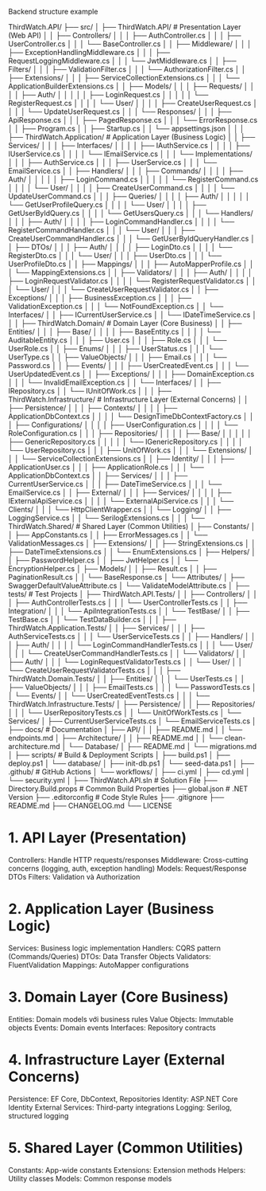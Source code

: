 Backend structure example

ThirdWatch.API/
├── src/
│   ├── ThirdWatch.API/                    # Presentation Layer (Web API)
│   │   ├── Controllers/
│   │   │   ├── AuthController.cs
│   │   │   ├── UserController.cs
│   │   │   └── BaseController.cs
│   │   ├── Middleware/
│   │   │   ├── ExceptionHandlingMiddleware.cs
│   │   │   ├── RequestLoggingMiddleware.cs
│   │   │   └── JwtMiddleware.cs
│   │   ├── Filters/
│   │   │   ├── ValidationFilter.cs
│   │   │   └── AuthorizationFilter.cs
│   │   ├── Extensions/
│   │   │   ├── ServiceCollectionExtensions.cs
│   │   │   └── ApplicationBuilderExtensions.cs
│   │   ├── Models/
│   │   │   ├── Requests/
│   │   │   │   ├── Auth/
│   │   │   │   │   ├── LoginRequest.cs
│   │   │   │   │   └── RegisterRequest.cs
│   │   │   │   └── User/
│   │   │   │       ├── CreateUserRequest.cs
│   │   │   │       └── UpdateUserRequest.cs
│   │   │   └── Responses/
│   │   │       ├── ApiResponse.cs
│   │   │       ├── PagedResponse.cs
│   │   │       └── ErrorResponse.cs
│   │   ├── Program.cs
│   │   ├── Startup.cs
│   │   └── appsettings.json
│   │
│   ├── ThirdWatch.Application/             # Application Layer (Business Logic)
│   │   ├── Services/
│   │   │   ├── Interfaces/
│   │   │   │   ├── IAuthService.cs
│   │   │   │   ├── IUserService.cs
│   │   │   │   └── IEmailService.cs
│   │   │   └── Implementations/
│   │   │       ├── AuthService.cs
│   │   │       ├── UserService.cs
│   │   │       └── EmailService.cs
│   │   ├── Handlers/
│   │   │   ├── Commands/
│   │   │   │   ├── Auth/
│   │   │   │   │   ├── LoginCommand.cs
│   │   │   │   │   └── RegisterCommand.cs
│   │   │   │   └── User/
│   │   │   │       ├── CreateUserCommand.cs
│   │   │   │       └── UpdateUserCommand.cs
│   │   │   ├── Queries/
│   │   │   │   ├── Auth/
│   │   │   │   │   └── GetUserProfileQuery.cs
│   │   │   │   └── User/
│   │   │   │       ├── GetUserByIdQuery.cs
│   │   │   │       └── GetUsersQuery.cs
│   │   │   └── Handlers/
│   │   │       ├── Auth/
│   │   │       │   ├── LoginCommandHandler.cs
│   │   │       │   └── RegisterCommandHandler.cs
│   │   │       └── User/
│   │   │           ├── CreateUserCommandHandler.cs
│   │   │           └── GetUserByIdQueryHandler.cs
│   │   ├── DTOs/
│   │   │   ├── Auth/
│   │   │   │   ├── LoginDto.cs
│   │   │   │   └── RegisterDto.cs
│   │   │   └── User/
│   │   │       ├── UserDto.cs
│   │   │       └── UserProfileDto.cs
│   │   ├── Mappings/
│   │   │   ├── AutoMapperProfile.cs
│   │   │   └── MappingExtensions.cs
│   │   ├── Validators/
│   │   │   ├── Auth/
│   │   │   │   ├── LoginRequestValidator.cs
│   │   │   │   └── RegisterRequestValidator.cs
│   │   │   └── User/
│   │   │       └── CreateUserRequestValidator.cs
│   │   ├── Exceptions/
│   │   │   ├── BusinessException.cs
│   │   │   ├── ValidationException.cs
│   │   │   └── NotFoundException.cs
│   │   └── Interfaces/
│   │       ├── ICurrentUserService.cs
│   │       └── IDateTimeService.cs
│   │
│   ├── ThirdWatch.Domain/                 # Domain Layer (Core Business)
│   │   ├── Entities/
│   │   │   ├── Base/
│   │   │   │   ├── BaseEntity.cs
│   │   │   │   └── AuditableEntity.cs
│   │   │   ├── User.cs
│   │   │   ├── Role.cs
│   │   │   └── UserRole.cs
│   │   ├── Enums/
│   │   │   ├── UserStatus.cs
│   │   │   └── UserType.cs
│   │   ├── ValueObjects/
│   │   │   ├── Email.cs
│   │   │   └── Password.cs
│   │   ├── Events/
│   │   │   ├── UserCreatedEvent.cs
│   │   │   └── UserUpdatedEvent.cs
│   │   ├── Exceptions/
│   │   │   ├── DomainException.cs
│   │   │   └── InvalidEmailException.cs
│   │   └── Interfaces/
│   │       ├── IRepository.cs
│   │       └── IUnitOfWork.cs
│   │
│   ├── ThirdWatch.Infrastructure/         # Infrastructure Layer (External Concerns)
│   │   ├── Persistence/
│   │   │   ├── Contexts/
│   │   │   │   ├── ApplicationDbContext.cs
│   │   │   │   └── DesignTimeDbContextFactory.cs
│   │   │   ├── Configurations/
│   │   │   │   ├── UserConfiguration.cs
│   │   │   │   └── RoleConfiguration.cs
│   │   │   ├── Repositories/
│   │   │   │   ├── Base/
│   │   │   │   │   ├── GenericRepository.cs
│   │   │   │   │   └── IGenericRepository.cs
│   │   │   │   └── UserRepository.cs
│   │   │   ├── UnitOfWork.cs
│   │   │   └── Extensions/
│   │   │       └── ServiceCollectionExtensions.cs
│   │   ├── Identity/
│   │   │   ├── ApplicationUser.cs
│   │   │   ├── ApplicationRole.cs
│   │   │   └── ApplicationDbContext.cs
│   │   ├── Services/
│   │   │   ├── CurrentUserService.cs
│   │   │   ├── DateTimeService.cs
│   │   │   └── EmailService.cs
│   │   ├── External/
│   │   │   ├── Services/
│   │   │   │   ├── IExternalApiService.cs
│   │   │   │   └── ExternalApiService.cs
│   │   │   └── Clients/
│   │   │       └── HttpClientWrapper.cs
│   │   └── Logging/
│   │       ├── LoggingService.cs
│   │       └── SerilogExtensions.cs
│   │
│   └── ThirdWatch.Shared/                 # Shared Layer (Common Utilities)
│       ├── Constants/
│       │   ├── AppConstants.cs
│       │   ├── ErrorMessages.cs
│       │   └── ValidationMessages.cs
│       ├── Extensions/
│       │   ├── StringExtensions.cs
│       │   ├── DateTimeExtensions.cs
│       │   └── EnumExtensions.cs
│       ├── Helpers/
│       │   ├── PasswordHelper.cs
│       │   ├── JwtHelper.cs
│       │   └── EncryptionHelper.cs
│       ├── Models/
│       │   ├── Result.cs
│       │   ├── PaginationResult.cs
│       │   └── BaseResponse.cs
│       └── Attributes/
│           ├── SwaggerDefaultValueAttribute.cs
│           └── ValidateModelAttribute.cs
│
├── tests/                                 # Test Projects
│   ├── ThirdWatch.API.Tests/
│   │   ├── Controllers/
│   │   │   ├── AuthControllerTests.cs
│   │   │   └── UserControllerTests.cs
│   │   ├── Integration/
│   │   │   └── ApiIntegrationTests.cs
│   │   └── TestBase/
│   │       ├── TestBase.cs
│   │       └── TestDataBuilder.cs
│   │
│   ├── ThirdWatch.Application.Tests/
│   │   ├── Services/
│   │   │   ├── AuthServiceTests.cs
│   │   │   └── UserServiceTests.cs
│   │   ├── Handlers/
│   │   │   ├── Auth/
│   │   │   │   └── LoginCommandHandlerTests.cs
│   │   │   └── User/
│   │   │       └── CreateUserCommandHandlerTests.cs
│   │   └── Validators/
│   │       ├── Auth/
│   │       │   └── LoginRequestValidatorTests.cs
│   │       └── User/
│   │           └── CreateUserRequestValidatorTests.cs
│   │
│   ├── ThirdWatch.Domain.Tests/
│   │   ├── Entities/
│   │   │   └── UserTests.cs
│   │   ├── ValueObjects/
│   │   │   ├── EmailTests.cs
│   │   │   └── PasswordTests.cs
│   │   └── Events/
│   │       └── UserCreatedEventTests.cs
│   │
│   └── ThirdWatch.Infrastructure.Tests/
│       ├── Persistence/
│       │   ├── Repositories/
│       │   │   └── UserRepositoryTests.cs
│       │   └── UnitOfWorkTests.cs
│       └── Services/
│           ├── CurrentUserServiceTests.cs
│           └── EmailServiceTests.cs
│
├── docs/                                  # Documentation
│   ├── API/
│   │   ├── README.md
│   │   └── endpoints.md
│   ├── Architecture/
│   │   ├── README.md
│   │   └── clean-architecture.md
│   └── Database/
│       ├── README.md
│       └── migrations.md
│
├── scripts/                               # Build & Deployment Scripts
│   ├── build.ps1
│   ├── deploy.ps1
│   └── database/
│       ├── init-db.ps1
│       └── seed-data.ps1
│
├── .github/                               # GitHub Actions
│   └── workflows/
│       ├── ci.yml
│       ├── cd.yml
│       └── security.yml
│
├── ThirdWatch.API.sln                     # Solution File
├── Directory.Build.props                  # Common Build Properties
├── global.json                           # .NET Version
├── .editorconfig                         # Code Style Rules
├── .gitignore
├── README.md
├── CHANGELOG.md
└── LICENSE


# 1. API Layer (Presentation)
Controllers: Handle HTTP requests/responses
Middleware: Cross-cutting concerns (logging, auth, exception handling)
Models: Request/Response DTOs
Filters: Validation và Authorization
# 2. Application Layer (Business Logic)
Services: Business logic implementation
Handlers: CQRS pattern (Commands/Queries)
DTOs: Data Transfer Objects
Validators: FluentValidation
Mappings: AutoMapper configurations
# 3. Domain Layer (Core Business)
Entities: Domain models với business rules
Value Objects: Immutable objects
Events: Domain events
Interfaces: Repository contracts
# 4. Infrastructure Layer (External Concerns)
Persistence: EF Core, DbContext, Repositories
Identity: ASP.NET Core Identity
External Services: Third-party integrations
Logging: Serilog, structured logging
# 5. Shared Layer (Common Utilities)
Constants: App-wide constants
Extensions: Extension methods
Helpers: Utility classes
Models: Common response models